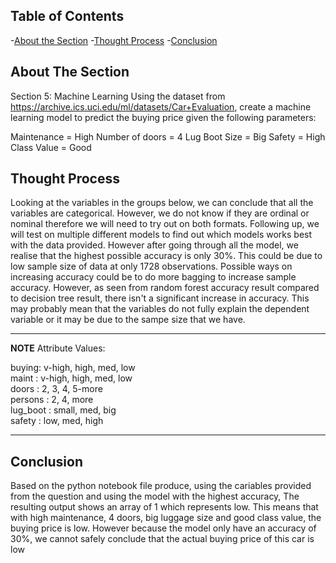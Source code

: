 ## Table of Contents
-[About the Section](#about-the-section)
-[Thought Process](#thought-process)
-[Conclusion](#conclusion)

<!-- ABOUT THE SECTION -->
## About The Section
Section 5: Machine Learning
Using the dataset from https://archive.ics.uci.edu/ml/datasets/Car+Evaluation, create a machine learning model to predict the buying price given the following parameters:

Maintenance = High Number of doors = 4 Lug Boot Size = Big Safety = High Class Value = Good

<!-- Thought Process -->
## Thought Process
Looking at the variables in the groups below, we can conclude that all the variables are categorical. However, we do not know if they are ordinal or nominal therefore we will need to try out on both formats. Following up, we will test on multiple different models to find out which models works best with the data provided. However after going through all the model, we realise that the highest possible accuracy is only 30%. This could be due to low sample size of data at only 1728 observations. Possible ways on increasing accuracy could be to do more bagging to increase sample accuracy. However, as seen from random forest accuracy result compared to decision tree result, there isn't a significant increase in accuracy. This may probably mean that the variables do not  fully explain the dependent variable or it may be due to the sampe size that we have.

---
**NOTE**
Attribute Values:

   buying:       v-high, high, med, low\
   maint :       v-high, high, med, low\
   doors   :     2, 3, 4, 5-more\
   persons  :    2, 4, more\
   lug_boot  :   small, med, big\
   safety    :   low, med, high
   
---


<!-- Conclusion -->
## Conclusion
Based on the python notebook file produce, using the cariables provided from the question and using the model with the highest accuracy, The resulting output shows an array of 1 which represents low. This means that with high maintenance, 4 doors, big luggage size and good class value, the buying price is low. However because the model only have an accuracy of 30%, we cannot safely conclude that the actual buying price of this car is low
